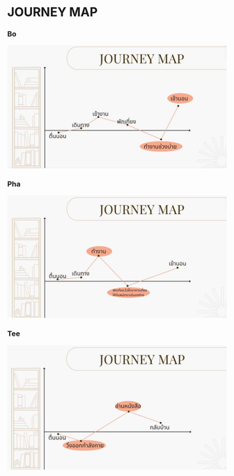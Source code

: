 # JOURNEY MAP
<h3>Bo</h3>
<img src ="images/bo_jm.jpg" >
</p>


<h3>Pha</h3>
<img src ="images/pha_jm.jpg" >
</p>


<h3>Tee</h3>
<img src ="images/tee_jm.jpg" >
